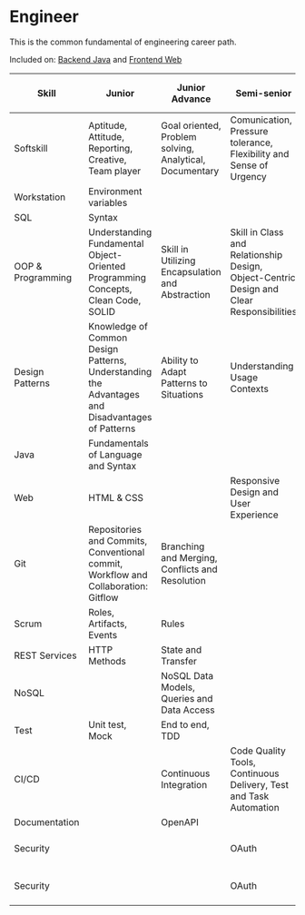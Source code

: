 # Engineer

This is the common fundamental of engineering career path.

Included on: [Backend Java](./backend-competency-matrix.md) and [Frontend Web](./frontend-compentecy-matrix.md)

| Skill             | Junior                                                                                          | Junior Advance                                          | Semi-senior                                                                              | Semi-senior advanced                        | Senior                                        |
| ----------------- | ----------------------------------------------------------------------------------------------- | ------------------------------------------------------- | ---------------------------------------------------------------------------------------- | ------------------------------------------- | --------------------------------------------- |
| Softskill         | Aptitude, Attitude, Reporting, Creative, Team player                                            | Goal oriented, Problem solving, Analytical, Documentary | Comunication, Pressure tolerance, Flexibility and Sense of Urgency                       | Autonomy, Negotiation                       | Responsibility, Conflict resolution, Coaching |
| Workstation       | Environment variables                                                                           |                                                         |                                                                                          |                                             |                                               |
| SQL               | Syntax                                                                                          |                                                         |                                                                                          |                                             |                                               |
| OOP & Programming | Understanding Fundamental Object-Oriented Programming Concepts, Clean Code, SOLID               | Skill in Utilizing Encapsulation and Abstraction        | Skill in Class and Relationship Design, Object-Centric Design and Clear Responsibilities |                                             |                                               |
| Design Patterns   | Knowledge of Common Design Patterns, Understanding the Advantages and Disadvantages of Patterns | Ability to Adapt Patterns to Situations                 | Understanding Usage Contexts                                                             |                                             |                                               |
| Java              | Fundamentals of Language and Syntax                                                             |                                                         |                                                                                          |                                             |                                               |
| Web               | HTML & CSS                                                                                      |                                                         | Responsive Design and User Experience                                                    |                                             |                                               |
| Git               | Repositories and Commits, Conventional commit, Workflow and Collaboration: Gitflow              | Branching and Merging, Conflicts and Resolution         |                                                                                          |                                             |                                               |
| Scrum             | Roles, Artifacts, Events                                                                        | Rules                                                   |                                                                                          |                                             | Critical Understanding of Scrum               |
| REST Services     | HTTP Methods                                                                                    | State and Transfer                                      |                                                                                          |                                             |                                               |
| NoSQL             |                                                                                                 | NoSQL Data Models, Queries and Data Access              |                                                                                          |                                             |                                               |
| Test              | Unit test, Mock                                                                                 | End to end, TDD                                         |                                                                                          |                                             |                                               |
| CI/CD             |                                                                                                 | Continuous Integration                                  | Code Quality Tools, Continuous Delivery, Test and Task Automation                        | Detailed Lifecycle, Workflows and pipelines |                                               |
| Documentation     |                                                                                                 | OpenAPI                                                 |                                                                                          |                                             |                                               |
| Security          |                                                                                                 |                                                         | OAuth                                                                                    | Web Threat Protection                       | Certificates                                  |
| Security          |                                                                                                 |                                                         | OAuth                                                                                    | Web Threat Protection                       | Certificates                                  |
